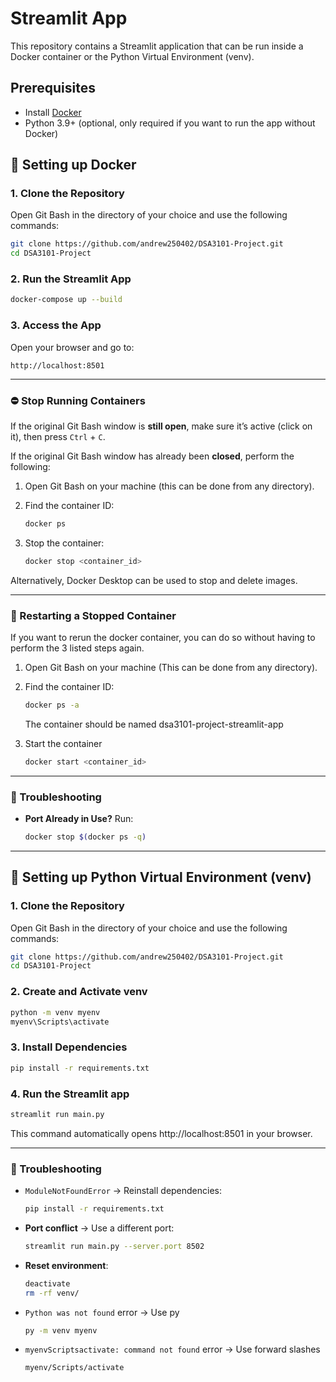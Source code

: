 # Streamlit App
This repository contains a Streamlit application that can be run inside a Docker container or the Python Virtual Environment (venv).

## Prerequisites
- Install [Docker](https://docs.docker.com/get-docker/)
- Python 3.9+ (optional, only required if you want to run the app without Docker)

## 🚀 Setting up Docker

### 1. Clone the Repository
Open Git Bash in the directory of your choice and use the following commands:
```bash
git clone https://github.com/andrew250402/DSA3101-Project.git
cd DSA3101-Project
```

### 2. Run the Streamlit App
```bash
docker-compose up --build
```

### 3. Access the App
Open your browser and go to:
```
http://localhost:8501
```

---

### ⛔ Stop Running Containers
If the original Git Bash window is **still open**, make sure it’s active (click on it), then press `Ctrl` + `C`.

If the original Git Bash window has already been **closed**, perform the following:

1. Open Git Bash on your machine (this can be done from any directory).

2. Find the container ID:
    ```bash
    docker ps
    ```
3. Stop the container:
    ```bash
    docker stop <container_id>
    ```

Alternatively, Docker Desktop can be used to stop and delete images.

---

### 🔄 Restarting a Stopped Container
If you want to rerun the docker container, you can do so without having to perform the 3 listed steps again.

1. Open Git Bash on your machine (This can be done from any directory).

2. Find the container ID:
    ```bash
    docker ps -a
    ```
    The container should be named dsa3101-project-streamlit-app

3. Start the container
    ```bash
    docker start <container_id>
    ```
---
### 🔧 Troubleshooting

- **Port Already in Use?** Run:
  ```bash
  docker stop $(docker ps -q)
  ```

---
## 🚀 Setting up Python Virtual Environment (venv)

### 1. Clone the Repository
Open Git Bash in the directory of your choice and use the following commands:
```bash
git clone https://github.com/andrew250402/DSA3101-Project.git
cd DSA3101-Project
```
### 2. Create and Activate venv
```bash
python -m venv myenv
myenv\Scripts\activate
```

### 3. Install Dependencies
```bash
pip install -r requirements.txt
```

### 4. Run the Streamlit app
```bash
streamlit run main.py
```
This command automatically opens http://localhost:8501 in your browser.

---
### 🔧 Troubleshooting

- `ModuleNotFoundError` → Reinstall dependencies:
    ```bash
    pip install -r requirements.txt
    ```
- **Port conflict** → Use a different port:
    ```bash
    streamlit run main.py --server.port 8502
    ```
- **Reset environment**:
    ```bash
    deactivate
    rm -rf venv/
    ```

- `Python was not found` error → Use py
    ```bash
    py -m venv myenv
    ```
- `myenvScriptsactivate: command not found` error → Use forward slashes
    ```bash
    myenv/Scripts/activate
    ```
